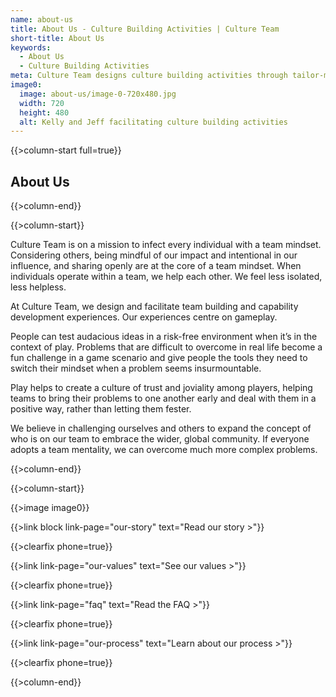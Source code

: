 ```yaml
---
name: about-us
title: About Us - Culture Building Activities | Culture Team
short-title: About Us
keywords:
  - About Us
  - Culture Building Activities
meta: Culture Team designs culture building activities through tailor-made corporate team games that embody a human-centred approach and ignites teamwork & fun!
image0:
  image: about-us/image-0-720x480.jpg
  width: 720
  height: 480
  alt: Kelly and Jeff facilitating culture building activities
---
```

{{>column-start full=true}}

## About Us
{{>column-end}}

{{>column-start}}

Culture Team is on a mission to infect every individual with a team mindset. Considering others, being mindful of our impact and intentional in our influence, and sharing openly are at the core of a team mindset. When individuals operate within a team, we help each other. We feel less isolated, less helpless.

At Culture Team, we design and facilitate team building and capability development experiences. Our experiences centre on gameplay.

People can test audacious ideas in a risk-free environment when it’s in the context of play. Problems that are difficult to overcome in real life become a fun challenge in a game scenario and give people the tools they need to switch their mindset when a problem seems insurmountable.

Play helps to create a culture of trust and joviality among players, helping teams to bring their problems to one another early and deal with them in a positive way, rather than letting them fester.

We believe in challenging ourselves and others to expand the concept of who is on our team to embrace the wider, global community. If everyone adopts a team mentality, we can overcome much more complex problems.

{{>column-end}}

{{>column-start}}

{{>image image0}}

{{>link block link-page="our-story" text="Read our story >"}}

{{>clearfix phone=true}}

{{>link link-page="our-values" text="See our values >"}}

{{>clearfix phone=true}}

{{>link link-page="faq" text="Read the FAQ >"}}

{{>clearfix phone=true}}

{{>link link-page="our-process" text="Learn about our process >"}}

{{>clearfix phone=true}}

{{>column-end}}